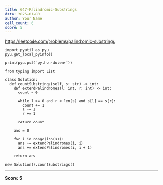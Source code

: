 ```yaml
---
title: 647-Palindromic-Substrings
date: 2025-01-03
author: Your Name
cell_count: 6
score: 5
---
```


https://leetcode.com/problems/palindromic-substrings


```
import pyutil as pyu
pyu.get_local_pyinfo()
```


```
print(pyu.ps2("python-dotenv"))
```


```
from typing import List
```


```
class Solution:
  def countSubstrings(self, s: str) -> int:
    def extendPalindromes(l: int, r: int) -> int:
      count = 0

      while l >= 0 and r < len(s) and s[l] == s[r]:
        count += 1
        l -= 1
        r += 1

      return count

    ans = 0

    for i in range(len(s)):
      ans += extendPalindromes(i, i)
      ans += extendPalindromes(i, i + 1)

    return ans
```


```
new Solution().countSubstrings()
```


---
**Score: 5**